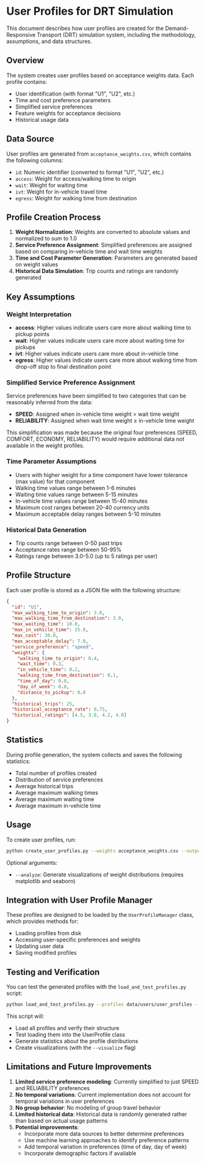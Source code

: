 # User Profiles for DRT Simulation

This document describes how user profiles are created for the Demand-Responsive Transport (DRT) simulation system, including the methodology, assumptions, and data structures.

## Overview

The system creates user profiles based on acceptance weights data. Each profile contains:
- User identification (with format "U1", "U2", etc.)
- Time and cost preference parameters
- Simplified service preferences
- Feature weights for acceptance decisions
- Historical usage data

## Data Source

User profiles are generated from `acceptance_weights.csv`, which contains the following columns:
- `id`: Numeric identifier (converted to format "U1", "U2", etc.)
- `access`: Weight for access/walking time to origin
- `wait`: Weight for waiting time
- `ivt`: Weight for in-vehicle travel time
- `egress`: Weight for walking time from destination

## Profile Creation Process

1. **Weight Normalization**: Weights are converted to absolute values and normalized to sum to 1.0
2. **Service Preference Assignment**: Simplified preferences are assigned based on comparing in-vehicle time and wait time weights
3. **Time and Cost Parameter Generation**: Parameters are generated based on weight values
4. **Historical Data Simulation**: Trip counts and ratings are randomly generated

## Key Assumptions

### Weight Interpretation
- **access**: Higher values indicate users care more about walking time to pickup points
- **wait**: Higher values indicate users care more about waiting time for pickups
- **ivt**: Higher values indicate users care more about in-vehicle time
- **egress**: Higher values indicate users care more about walking time from drop-off stop to final destination point

### Simplified Service Preference Assignment
Service preferences have been simplified to two categories that can be reasonably inferred from the data:
- **SPEED**: Assigned when in-vehicle time weight > wait time weight
- **RELIABILITY**: Assigned when wait time weight ≥ in-vehicle time weight

This simplification was made because the original four preferences (SPEED, COMFORT, ECONOMY, RELIABILITY) would require additional data not available in the weight profiles.

### Time Parameter Assumptions
- Users with higher weight for a time component have lower tolerance (max value) for that component
- Walking time values range between 1-6 minutes
- Waiting time values range between 5-15 minutes
- In-vehicle time values range between 15-40 minutes
- Maximum cost ranges between 20-40 currency units
- Maximum acceptable delay ranges between 5-10 minutes

### Historical Data Generation
- Trip counts range between 0-50 past trips
- Acceptance rates range between 50-95%
- Ratings range between 3.0-5.0 (up to 5 ratings per user)

## Profile Structure

Each user profile is stored as a JSON file with the following structure:
```json
{
  "id": "U1",
  "max_walking_time_to_origin": 3.0,
  "max_walking_time_from_destination": 3.0,
  "max_waiting_time": 10.0,
  "max_in_vehicle_time": 25.0,
  "max_cost": 30.0,
  "max_acceptable_delay": 7.0,
  "service_preference": "speed",
  "weights": {
    "walking_time_to_origin": 0.4,
    "wait_time": 0.3,
    "in_vehicle_time": 0.2,
    "walking_time_from_destination": 0.1,
    "time_of_day": 0.0,
    "day_of_week": 0.0,
    "distance_to_pickup": 0.0
  },
  "historical_trips": 25,
  "historical_acceptance_rate": 0.75,
  "historical_ratings": [4.5, 3.8, 4.2, 4.0]
}
```

## Statistics

During profile generation, the system collects and saves the following statistics:
- Total number of profiles created
- Distribution of service preferences
- Average historical trips
- Average maximum walking times
- Average maximum waiting time
- Average maximum in-vehicle time

## Usage

To create user profiles, run:
```bash
python create_user_profiles.py --weights acceptance_weights.csv --output data/users
```

Optional arguments:
- `--analyze`: Generate visualizations of weight distributions (requires matplotlib and seaborn)

## Integration with User Profile Manager

These profiles are designed to be loaded by the `UserProfileManager` class, which provides methods for:
- Loading profiles from disk
- Accessing user-specific preferences and weights
- Updating user data
- Saving modified profiles

## Testing and Verification

You can test the generated profiles with the `load_and_test_profiles.py` script:

```bash
python load_and_test_profiles.py --profiles data/users/user_profiles --output data/test_results --visualize
```

This script will:
- Load all profiles and verify their structure
- Test loading them into the UserProfile class
- Generate statistics about the profile distributions
- Create visualizations (with the `--visualize` flag)

## Limitations and Future Improvements

1. **Limited service preference modeling**: Currently simplified to just SPEED and RELIABILITY preferences
2. **No temporal variations**: Current implementation does not account for temporal variations in user preferences
3. **No group behavior**: No modeling of group travel behavior
4. **Limited historical data**: Historical data is randomly generated rather than based on actual usage patterns
5. **Potential improvements**:
   - Incorporate more data sources to better determine preferences
   - Use machine learning approaches to identify preference patterns
   - Add temporal variation in preferences (time of day, day of week)
   - Incorporate demographic factors if available